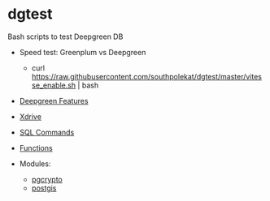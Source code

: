 # dgtest

Bash scripts to test Deepgreen DB

* Speed test: Greenplum vs Deepgreen
  * curl https://raw.githubusercontent.com/southpolekat/dgtest/master/vitesse_enable.sh | bash

* [Deepgreen Features](https://github.com/southpolekat/dgtest/tree/master/features)
* [Xdrive](https://github.com/southpolekat/dgtest/tree/master/xdrive)
* [SQL Commands](https://github.com/southpolekat/dgtest/tree/master/sqlcmd)
* [Functions](https://github.com/southpolekat/dgtest/tree/master/functions)
* Modules:
  * [pgcrypto](https://github.com/southpolekat/dgtest/tree/master/pgcrypto)
  * [postgis](https://github.com/southpolekat/dgtest/tree/master/postgis)
